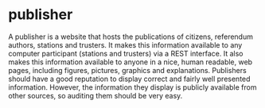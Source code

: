 # publisher

A publisher is a website that hosts the publications of citizens, referendum authors, stations and trusters.
It makes this information available to any computer participant (stations and trusters) via a REST interface.
It also makes this information available to anyone in a nice, human readable, web pages, including figures, pictures, graphics and explanations.
Publishers should have a good reputation to display correct and fairly well presented information.
However, the information they display is publicly available from other sources, so auditing them should be very easy.
